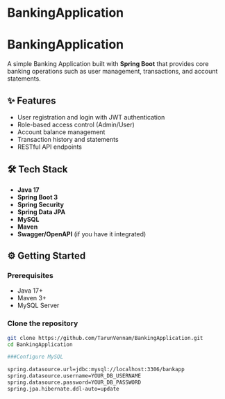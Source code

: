 # BankingApplication
# BankingApplication

A simple Banking Application built with **Spring Boot** that provides core banking operations such as user management, transactions, and account statements.  

## ✨ Features

- User registration and login with JWT authentication
- Role-based access control (Admin/User)
- Account balance management
- Transaction history and statements
- RESTful API endpoints

## 🛠️ Tech Stack

- **Java 17**
- **Spring Boot 3**
- **Spring Security**
- **Spring Data JPA**
- **MySQL**
- **Maven**
- **Swagger/OpenAPI** (if you have it integrated)

## ⚙️ Getting Started

### Prerequisites

- Java 17+
- Maven 3+
- MySQL Server

### Clone the repository

```bash
git clone https://github.com/TarunVennam/BankingApplication.git
cd BankingApplication

###Configure MySQL

spring.datasource.url=jdbc:mysql://localhost:3306/bankapp
spring.datasource.username=YOUR_DB_USERNAME
spring.datasource.password=YOUR_DB_PASSWORD
spring.jpa.hibernate.ddl-auto=update
